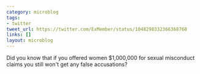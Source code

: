 ```yaml
---
category: microblog
tags:
- twitter
tweet_url: https://twitter.com/ExMember/status/1048298332366368768
links: []
layout: microblog
---
```

Did you know that if you offered women $1,000,000 for sexual misconduct claims you still won't get any false accusations?

